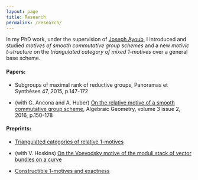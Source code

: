```yaml
---
layout: page
title: Research
permalink: /research/
---
```


In my PhD work, under the supervision of [Joseph Ayoub](http://user.math.uzh.ch/ayoub/), I introduced and studied *motives of smooth commutative group schemes* and a new *motivic t-structure* on the *triangulated category of mixed 1-motives* over a general base scheme.

#### Papers:

* Subgroups of maximal rank of reductive groups, Panoramas et Synthèses 47, 2015, p.147-172

* (with G. Ancona and A. Huber) [On the relative motive of a smooth commutative group scheme](http://algebraicgeometry.nl/2016-2/2016-2-008.pdf), Algebraic Geometry, volume 3 issue 2, 2016, p.150-178

#### Preprints:

* [Triangulated categories of relative 1-motives](https://arxiv.org/abs/1512.00266)

* (with V. Hoskins) [On the Voevodsky motive of the moduli stack of vector bundles on a curve](https://arxiv.org/abs/1711.11072)

* [Constructible 1-motives and exactness](https://arxiv.org/abs/1712.01180)
